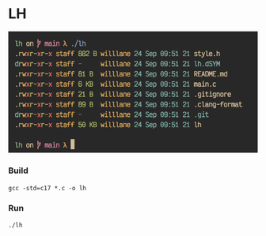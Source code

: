 # LH

![demo](demo.png)

### Build

```shell
gcc -std=c17 *.c -o lh
```

### Run

```shell
./lh
```
